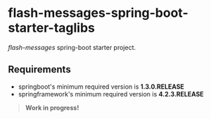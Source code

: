 flash-messages-spring-boot-starter-taglibs
==========================================

*flash-messages* spring-boot starter project.

## Requirements

- springboot's minimum required version is **1.3.0.RELEASE**
- springframework's minimum required version is **4.2.3.RELEASE**

> **Work in progress!**
